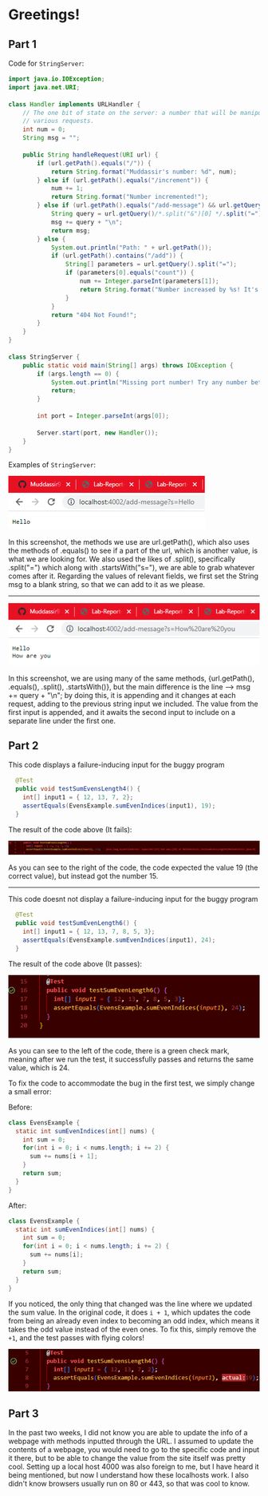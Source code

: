 # **Greetings!**
## **Part 1**
Code for `StringServer`:
``` java
import java.io.IOException;
import java.net.URI;

class Handler implements URLHandler {
    // The one bit of state on the server: a number that will be manipulated by
    // various requests.
    int num = 0;
    String msg = "";

    public String handleRequest(URI url) {
        if (url.getPath().equals("/")) {
            return String.format("Muddassir's number: %d", num);
        } else if (url.getPath().equals("/increment")) {
            num += 1;
            return String.format("Number incremented!");
        } else if (url.getPath().equals("/add-message") && url.getQuery().startsWith("s=")) {
            String query = url.getQuery()/*.split("&")[0] */.split("=")[1];
            msg += query + "\n";
            return msg;
        } else {
            System.out.println("Path: " + url.getPath());
            if (url.getPath().contains("/add")) {
                String[] parameters = url.getQuery().split("=");
                if (parameters[0].equals("count")) {
                    num += Integer.parseInt(parameters[1]);
                    return String.format("Number increased by %s! It's now %d", parameters[1], num);
                }
            }
            return "404 Not Found!";
        }
    }
}

class StringServer {
    public static void main(String[] args) throws IOException {
        if (args.length == 0) {
            System.out.println("Missing port number! Try any number between 1024 to 49151");
            return;
        }

        int port = Integer.parseInt(args[0]);

        Server.start(port, new Handler());
    }
}
```

Examples of `StringServer`:

![Image](ge.png)

In this screenshot, the methods we use are url.getPath(), which also uses the methods of .equals() to see if a part of the url, which is another value, is what we are looking for. We also used the likes of .split(), specifically .split("=") which along with .startsWith("s="), we are able to grab whatever comes after it. Regarding the values of relevant fields, we first set the String msg to a blank string, so that we can add to it as we please.

---

![Image](imge.png)

In this screenshot, we are using many of the same methods, {url.getPath(), .equals(), .split(), .startsWith()}, but the main difference is the line –> msg += query + "\n"; by doing this, it is appending and it changes at each request, adding to the previous string input we included. The value from the first input is appended, and it awaits the second input to include on a separate line under the first one.

## **Part 2**

This code displays a failure-inducing input for the buggy program
``` java
  @Test 
  public void testSumEvensLength4() {
    int[] input1 = { 12, 13, 7, 2};
    assertEquals(EvensExample.sumEvenIndices(input1), 19);
  }
```
The result of the code above (It fails): 

![Image](fail.png)

As you can see to the right of the code, the code expected the value 19 (the correct value), but instead got the number 15. 

---
This code doesnt not display a failure-inducing input for the buggy program
``` java
  @Test
  public void testSumEvenLength6() {
    int[] input1 = { 12, 13, 7, 8, 5, 3};
    assertEquals(EvensExample.sumEvenIndices(input1), 24);
  }
```
The result of the code above (It passes): 

![Image](pass.png)

As you can see to the left of the code, there is a green check mark, meaning after we run the test, it successfully passes and returns the same value, which is 24.

To fix the code to accommodate the bug in the first test, we simply change a small error:

Before:
``` java
class EvensExample {
  static int sumEvenIndices(int[] nums) {
    int sum = 0;
    for(int i = 0; i < nums.length; i += 2) {
      sum += nums[i + 1];
    }
    return sum;
  }
}
```

After:
``` java
class EvensExample {
  static int sumEvenIndices(int[] nums) {
    int sum = 0;
    for(int i = 0; i < nums.length; i += 2) {
      sum += nums[i];
    }
    return sum;
  }
}
```

If you noticed, the only thing that changed was the line where we updated the sum value. In the original code, it does `i + 1`, which updates the code from being an already even index to becoming an odd index, which means it takes the odd value instead of the even ones. To fix this, simply remove the `+1`, and the test passes with flying colors!

![Image](pass2.png)

## **Part 3**
In the past two weeks, I did not know you are able to update the info of a webpage with methods inputted through the URL. I assumed to update the contents of a webpage, you would need to go to the specific code and input it there, but to be able to change the value from the site itself was pretty cool. Setting up a local host 4000 was also foreign to me, but I have heard it being mentioned, but now I understand how these localhosts work. I also didn't know browsers usually run on 80 or 443, so that was cool to know. 
